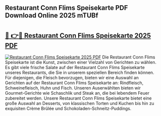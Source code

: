 ## Restaurant Conn Flims Speisekarte PDF Download Online 2025 mTUBf

# <h2><a href="http://gcanc6x.nevu.top/?p=Restaurant+Conn+Flims+Speisekarte">🔗 👉🔴 Restaurant Conn Flims Speisekarte 2025 PDF</a></h2>

[![Restaurant Conn Flims Speisekarte 2025 PDF](https://i.imgur.com/dBaPXMq.png)](http://gcanc6x.nevu.top/?p=Restaurant+Conn+Flims+Speisekarte)
Die Restaurant Conn Flims Speisekarte ist die Kunst, zwischen einer Vielzahl von Gerichten zu wählen. Es gibt viele frische Salate auf der Restaurant Conn Flims Speisekarte unseres Restaurants, die Sie in unserem speziellen Bereich finden können. Für diejenigen, die Fleisch bevorzugen, bieten wir eine Auswahl an Gerichten auf der Restaurant Conn Flims Speisekarte an: Rindfleisch, Schweinefleisch, Huhn und Fisch. Unseren Auserwählten bieten wir Gourmet-Gerichte wie Schaschlik und Steak an, die bei lebendem Feuer zubereitet werden. Unsere Restaurant Conn Flims Speisekarte bietet eine große Auswahl an Desserts, von klassischen Torten und Kuchen bis hin zu exquisiten Crème Brûlée und Schokoladen-Schneitz-Puddings.
